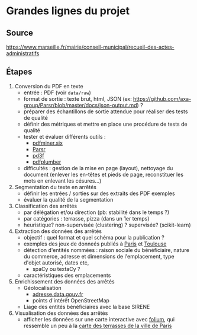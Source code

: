 # Grandes lignes du projet

## Source

https://www.marseille.fr/mairie/conseil-municipal/recueil-des-actes-administratifs

## Étapes

1. Conversion du PDF en texte
    * entrée : PDF (voir `data/raw`)
    * format de sortie : texte brut, html, JSON (ex: https://github.com/axa-group/Parsr/blob/master/docs/json-output.md) ?
    * préparer des échantillons de sortie attendue pour réaliser des tests de qualité
    * définir des métriques et mettre en place une procédure de tests de qualité
    * tester et évaluer différents outils :
        * [pdfminer.six](https://github.com/pdfminer/pdfminer.six)
        * [Parsr](https://github.com/axa-group/Parsr)
        * [pd3f](https://github.com/pd3f/pd3f)
        * [pdfplumber](https://github.com/jsvine/pdfplumber)
    * difficultés : gestion de la mise en page (layout), nettoyage du document (enlever les en-têtes et pieds de page, reconstituer les mots en enlevant les césures...)
2. Segmentation du texte en arrêtés
    * définir les entrées / sorties sur des extraits des PDF exemples
    * évaluer la qualité de la segmentation
3. Classification des arrêtés
    * par délégation et/ou direction (pb: stabilité dans le temps ?)
    * par catégories : terrasse, pizza (dans un 1er temps)
    * heuristique? non-supervisée (clustering) ? supervisée? (scikit-learn)
4. Extraction des données des arrêtés
    * objectif : quel format et quel schéma pour la publication ?
    * exemples des jeux de donneés publiés à [Paris](https://www.data.gouv.fr/fr/datasets/etalages-et-terrasses/) et [Toulouse](https://data.toulouse-metropole.fr/explore/dataset/terrasses-autorisees-ville-de-toulouse/information/)
    * détection d'entités nommées : raison sociale du bénéficiaire, nature du commerce, adresse et dimensions de l'emplacement, type d'objet autorisé, dates etc,
        * spaCy ou textaCy ?
    * caractéristiques des emplacements
5. Enrichissement des données des arrêtés
    * Géolocalisation
        * [adresse.data.gouv.fr](https://adresse.data.gouv.fr/)
        * points d'intérêt OpenStreetMap
    * Liage des entités bénéficiaires avec la base SIRENE
6. Visualisation des données des arrêtés
    * afficher les données sur une carte interactive avec [folium](https://python-visualization.github.io/folium/), qui ressemble un peu à la [carte des terrasses de la ville de Paris](http://capgeo.sig.paris.fr/Apps/EtalagesTerrasses/)